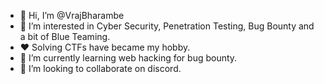 - 👋 Hi, I’m @VrajBharambe
- 👀 I’m interested in Cyber Security, Penetration Testing, Bug Bounty and a bit of Blue Teaming.
- ❤  Solving CTFs have became my hobby.
- 🌱 I’m currently learning web hacking for bug bounty.
- 💞️ I’m looking to collaborate on discord.
<!--- 📫 How to reach me ->

<!---
VrajBharambe/VrajBharambe is a ✨ special ✨ repository because its `README.md` (this file) appears on your GitHub profile.
You can click the Preview link to take a look at your changes.
--->
